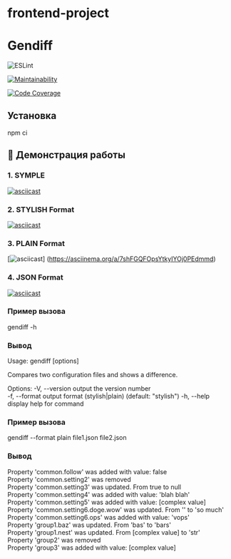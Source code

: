 # frontend-project

# Gendiff
![ESLint](https://github.com/Marinaweb86/frontend-project/workflows/CI/badge.svg?branch=main&event=push&job=lint)  
 
[![Maintainability](https://qlty.sh/badges/291e0b7f-a3f4-42ca-a436-8fb27a13b773/maintainability.svg)](https://qlty.sh/gh/Marinaweb86/projects/frontend-project)   

[![Code Coverage](https://qlty.sh/badges/291e0b7f-a3f4-42ca-a436-8fb27a13b773/test_coverage.svg)](https://qlty.sh/gh/Marinaweb86/projects/frontend-project)

## Установка
npm ci  


## 🎥 Демонстрация работы

### 1. SYMPLE 
 [![asciicast](https://asciinema.org/a/FxvoBKs6H0olTN9Xr4GN54Pta.svg)](https://asciinema.org/a/FxvoBKs6H0olTN9Xr4GN54Pta)

### 2. STYLISH Format
 [![asciicast](https://asciinema.org/a/PTEkmL9zWvyBB6QUXPAzr1ciZ.svg)](https://asciinema.org/a/PTEkmL9zWvyBB6QUXPAzr1ciZ)

### 3. PLAIN Format
 [![asciicast](https://asciinema.org/a/7shFGQFOpsYtkyIYOj0PEdmmd.svg)]
(https://asciinema.org/a/7shFGQFOpsYtkyIYOj0PEdmmd)

### 4. JSON Format
 [![asciicast](https://asciinema.org/a/k2vvJt9zwN0QCGC8GOlmBZcAi.svg)](https://asciinema.org/a/k2vvJt9zwN0QCGC8GOlmBZcAi)

### Пример вызова
gendiff -h

### Вывод 
Usage: gendiff [options] <filepath1> <filepath2>  

Compares two configuration files and shows a difference.  

Options:
  -V, --version        output the version number  
  -f, --format <type>  output format (stylish|plain) (default:   "stylish")
  -h, --help           display help for command  


### Пример вызова
gendiff --format plain file1.json file2.json

### Вывод 
Property 'common.follow' was added with value: false  
Property 'common.setting2' was removed  
Property 'common.setting3' was updated. From true to null  
Property 'common.setting4' was added with value: 'blah blah'  
Property 'common.setting5' was added with value: [complex value]  
Property 'common.setting6.doge.wow' was updated. From '' to 'so much'  
Property 'common.setting6.ops' was added with value: 'vops'  
Property 'group1.baz' was updated. From 'bas' to 'bars'  
Property 'group1.nest' was updated. From [complex value] to 'str'  
Property 'group2' was removed  
Property 'group3' was added with value: [complex value]  
